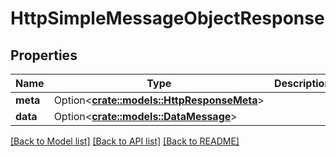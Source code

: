 # HttpSimpleMessageObjectResponse

## Properties

Name | Type | Description | Notes
------------ | ------------- | ------------- | -------------
**meta** | Option<[**crate::models::HttpResponseMeta**](httpResponseMeta.md)> |  | [optional]
**data** | Option<[**crate::models::DataMessage**](dataMessage.md)> |  | [optional]

[[Back to Model list]](../README.md#documentation-for-models) [[Back to API list]](../README.md#documentation-for-api-endpoints) [[Back to README]](../README.md)


